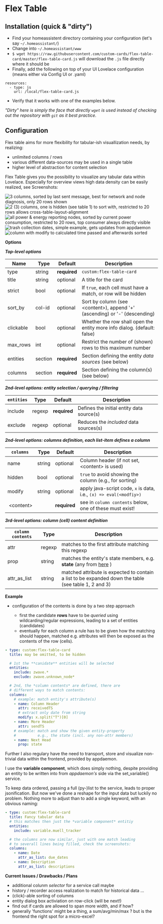 # Flex Table

## Installation (quick & "dirty")

* Find your homeassistent directory containing your configuration (let's say `~/.homeassistant/`)
* Change into `~/.homeassistant/www`
* `$ wget https://raw.githubusercontent.com/custom-cards/flex-table-card/master/flex-table-card.js` will download the `.js` file directly where it should be
* Finally, add the following on top of your UI Lovelace configuration (means either via Config UI or .yaml)
```
resources:
  - type: js
    url: /local/flex-table-card.js
```
* Verify that it works with one of the examples below.


*"Dirty" here is simply the face that directly `wget` is used instead of checking out the repository with `git` as it best practice.*

## Configuration
Flex table aims for more flexibility for tabular-ish visuallization
needs, by realizing:

- unlimited columns / rows 
- various different data-sources may be used in a single table
- higher level of abstraction for content selection

Flex Table gives you the possibility to visualize any tabular data
within Lovelace. Especially for overview views high data density
can be easily realized, see Screenshots:

![3 columns, sorted by last sent message, best for network and node diagnosis, only 20 rows shown](https://github.com/daringer/image_dump/raw/master/tbl1.png)
![2 (3) columns, one is hidden (see table 1) to sort with, restricted to 20 rows allows cross-table-layout-alignment](https://github.com/daringer/image_dump/raw/master/tbl2.png)
![all power & energy reporting nodes, sorted by current power consumption, restricted to 20 rows, top consumer always directly visible](https://github.com/daringer/image_dump/raw/master/tbl3.png)
![trash collection dates, simple example, gets updates from appdaemon](https://github.com/daringer/image_dump/raw/master/trash_tbl.png)
![column with `modify` to calculated time passed and afterwards sorted](https://github.com/daringer/image_dump/raw/master/tbl4.png)


**Options**


***Top-level options***

| Name            | Type     | Default       | Description
| ----            | ----     | -------       | -----------
| type            | string   | **required**  | `custom:flex-table-card`
| title           | string   |   optional    | A title for the card
| strict          | bool     |   optional    | If `true`, each cell must have a match, or row will be hidden
| sort_by         | col-id   |   optional    | Sort by column (see &lt;content&gt;), append '+' (ascending) or '-' (descending)
| clickable       | bool     |   optional    | Whether the row shall open the entity more info dialog. (default: false)
| max_rows        | int      |   optional    | Restrict the number of (shown) rows to this maximum number
| entities        | section  | **required**  | Section defining the entity *data sources* (see below)
| columns         | section  | **required**  | Section defining the column(s) (see below)


***2nd-level options: entity selection / querying / filtering***

| `entities`    | Type     | Default       | Description
| ----          | ----     | -------       | -----------
| include       | regexp   | **required**  | Defines the initial entity data source(s)
| exclude       | regexp   |   optional    | Reduces the *included* data sources(s) 


***2nd-level options: columns definition, each list-item defines a column***

| `columns`     | Type     | Default       | Description
| ----          | ----     | -------       | -----------
| name          | string   |   optional    | Column header (if not set, &lt;content&gt; is used)
| hidden        | bool     |   optional    | `true` to avoid showing the column (e.g., for sorting)
| modify        | string   |   optional    | apply java-script code, `x` is data, i.e., `(x) => eval(<modfiy>)`
|&nbsp;&lt;content&gt; |        | **required**  | see in `column contents` below, one of these must exist!


***3rd-level options: column (cell) content definition***

| `column contents` | Type     | Description
| ---------------   | ----     | -----------
| attr              | regexp   | matches to the first attribute matching this regexp
| prop              | string   | matches the entity's state members, e.g. **state** (any from [here](https://www.home-assistant.io/docs/configuration/state_object/) )
| attr_as_list      | string   | matched attribute is expected to contain a list to be expanded down the table (see table 1, 2 and 3)
 

**Example**

- configuration of the contents is done by a two step approach
 
  - first the candidate **rows** have to be *queried* using 
	  wildcarding/regular expressions, leading to a set of 
		entities (candidates)
  - eventually for each column a rule has to be given how the
	  matching should happen, matched e.g. attributes will then 
		be exposed as the contents of the row (cells).

```yaml
- type: custom:flex-table-card 
  title: may be omitted, to be hidden

  # 1st the **canidate** entities will be selected
  entities:
    include: zwave.*
    exclude: zwave.unknown_node*

  # 2nd, the *column contents* are defined, there are
  # different ways to match contents:
  columns:
    # example: match entity's attribute(s)
    - name: Column Header
      attr: receivedTS
      # extract only date from string
      modify: x.split("T")[0]
    - name: More Header
      attr: sendTS
    # example: match and show the given entity-property 
    #          e.g., the state (incl. any non-attr members)
    - name: Next Head
      prop: state
```

Further I also regulary have the need to 
transport, store and visualize non-trivial data
within the frontend, provided by appdaemon.

I use the **variable component**, which does 
simply nothing, despite providing an entity to be written
into from *appdaemon's* side via the set_variable() service.

To keep data ordered, passing a full (py-)list to the
service, leads to proper jsonification. But now we've done 
a reshape for the input data but luckily no problem. Nothing
more to adjust than to add a single keyword, with an obvious
naming:

```yaml
- type: custom:flex-table-card 
  title: Fancy tabular data
  # this matches then just the *variable component* entitiy
  entities:
    include: variable.muell_tracker

  # the columns are now similar, just with one match leading
  # to severall lines being filled, check the screenshots:
  columns:
    - name: Date
      attr_as_list: due_dates
    - name: Description
      attr_as_list: descriptions
```

**Current Issues / Drawbacks / Plans**

* additional colunm *selector* for a service call maybe
* history / recorder access realization to match for historical data ...
* (click)-able sorting of columns 
* entity dialog box activiation on row-click (will be next!)
* find out if cards are allowed to span more width, and if how?
* generally 'functions' might be a thing, a sum/avg/min/max ? but is the frontend the right spot for a micro-excel?
